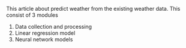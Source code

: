 This article about predict weather from the existing weather data. This consist of 3 modules

1. Data collection and processing
2. Linear regression model
3. Neural network models


